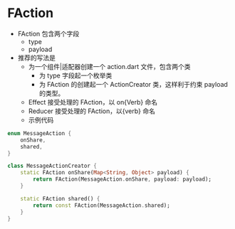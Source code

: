 # FAction

-   FAction 包含两个字段
    -   type
    -   payload
-   推荐的写法是
    -   为一个组件|适配器创建一个 action.dart 文件，包含两个类
        -   为 type 字段起一个枚举类
        -   为 FAction 的创建起一个 ActionCreator 类，这样利于约束 payload 的类型。
    -   Effect 接受处理的 FAction，以 on{Verb} 命名
    -   Reducer 接受处理的 FAction，以{verb} 命名
    -   示例代码

```dart
enum MessageAction {
    onShare,
    shared,
}

class MessageActionCreator {
    static FAction onShare(Map<String, Object> payload) {
        return FAction(MessageAction.onShare, payload: payload);
    }

    static FAction shared() {
        return const FAction(MessageAction.shared);
    }
}
```
